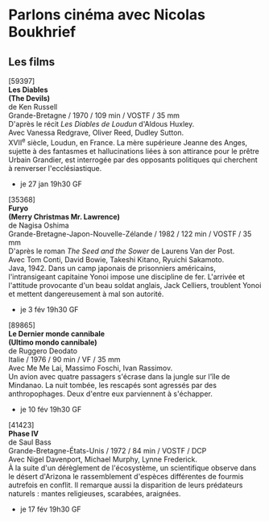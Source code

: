 # Parlons cinéma avec Nicolas Boukhrief

## Les films

[59397]  
**Les Diables**  
**(The Devils)**  
de Ken Russell  
Grande-Bretagne / 1970 / 109 min / VOSTF / 35 mm  
D'après le récit _Les Diables de Loudun_ d'Aldous Huxley.  
Avec Vanessa Redgrave, Oliver Reed, Dudley Sutton.  
XVII<sup>e</sup> siècle, Loudun, en France. La mère supérieure Jeanne des Anges, sujette à des fantasmes et hallucinations liées à son attirance pour le prêtre Urbain Grandier, est interrogée par des opposants politiques qui cherchent à renverser l'ecclésiastique.

- je 27 jan 19h30 GF

[35368]  
**Furyo**  
**(Merry Christmas Mr. Lawrence)**  
de Nagisa Oshima  
Grande-Bretagne-Japon-Nouvelle-Zélande / 1982 / 122 min / VOSTF / 35 mm  
D'après le roman _The Seed and the Sower_ de Laurens Van der Post.  
Avec Tom Conti, David Bowie, Takeshi Kitano, Ryuichi Sakamoto.  
Java, 1942. Dans un camp japonais de prisonniers américains, l'intransigeant capitaine Yonoi impose une discipline de fer. L'arrivée et l'attitude provocante d'un beau soldat anglais, Jack Celliers, troublent Yonoi et mettent dangereusement à mal son autorité.

- je 3 fév 19h30 GF

[89865]  
**Le Dernier monde cannibale**  
**(Ultimo mondo cannibale)**  
de Ruggero Deodato  
Italie / 1976 / 90 min / VF / 35 mm  
Avec Me Me Lai, Massimo Foschi, Ivan Rassimov.  
Un avion avec quatre passagers s'écrase dans la jungle sur l'île de Mindanao. La nuit tombée, les rescapés sont agressés par des anthropophages. Deux d'entre eux parviennent à s'échapper.

- je 10 fév 19h30 GF

[41423]  
**Phase IV**  
de Saul Bass  
Grande-Bretagne-États-Unis / 1972 / 84 min / VOSTF / DCP  
Avec Nigel Davenport, Michael Murphy, Lynne Frederick.  
À la suite d'un dérèglement de l'écosystème, un scientifique observe dans le désert d'Arizona le rassemblement d'espèces différentes de fourmis autrefois en conflit. Il remarque aussi la disparition de leurs prédateurs naturels : mantes religieuses, scarabées, araignées.

- je 17 fév 19h30 GF


